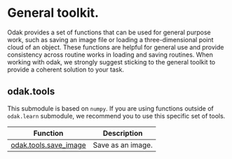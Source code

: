 # General toolkit.
Odak provides a set of functions that can be used for general purpose work, such as saving an image file or loading a three-dimensional point cloud of an object.
These functions are helpful for general use and provide consistency across routine works in loading and saving routines.
When working with odak, we strongly suggest sticking to the general toolkit to provide a coherent solution to your task.

## odak.tools
This submodule is based on `numpy`. If you are using functions outside of `odak.learn` submodule, we recommend you to use this specific set of tools.

| Function      | Description   |
| ------------- |:-------------:|
| [odak.tools.save_image](odak/tools/save_image.md) | Save as an image. |

